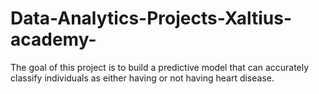 # Data-Analytics-Projects-Xaltius-academy-
The goal of this project is to build a predictive model that can accurately classify individuals as either having or not having heart disease.

